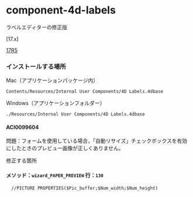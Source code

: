 # component-4d-labels
ラベルエディターの修正版

[17.x]

[17R5](https://github.com/4D-JP/component-4d-labels/releases/tag/ACI0099602-17r5)

### インストールする場所

Mac（アプリケーションパッケージ内）

```
Contents/Resources/Internal User Components/4D Labels.4dbase
```

Windows（アプリケーションフォルダー）

```
./Resources/Internal User Components/4D Labels.4dbase
```

#### ACI0099604

問題：フォームを使用している場合，「自動リサイズ」チェックボックスを有効にしたときのプレビュー画像が正しくありません。

修正する箇所

#### メソッド：``wizard_PAPER_PREVIEW`` 行：``130``

```
  //PICTURE PROPERTIES($Pic_buffer;$Num_width;$Num_height)
```
